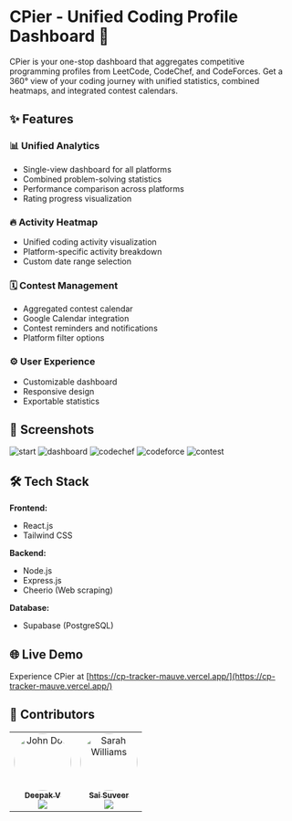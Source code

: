 # CPier - Unified Coding Profile Dashboard 🚀


CPier is your one-stop dashboard that aggregates competitive programming profiles from LeetCode, CodeChef, and CodeForces. Get a 360° view of your coding journey with unified statistics, combined heatmaps, and integrated contest calendars.

## ✨ Features

### 📊 Unified Analytics
- Single-view dashboard for all platforms
- Combined problem-solving statistics
- Performance comparison across platforms
- Rating progress visualization

### 🔥 Activity Heatmap
- Unified coding activity visualization
- Platform-specific activity breakdown
- Custom date range selection

### 🗓 Contest Management
- Aggregated contest calendar
- Google Calendar integration
- Contest reminders and notifications
- Platform filter options

### ⚙️ User Experience
- Customizable dashboard
- Responsive design
- Exportable statistics

## 📸 Screenshots

![start](https://github.com/user-attachments/assets/9070e0e3-4ee6-46a1-ac84-4d8cdd10bfca)
![dashboard](https://github.com/user-attachments/assets/61b5b851-64ed-477a-895e-432c1deb4a87)
![codechef](https://github.com/user-attachments/assets/f3161a2f-dcdd-4493-9446-5bf1cec801ac)
![codeforce](https://github.com/user-attachments/assets/6b2c9843-5f25-4c1e-b07a-b7bb4aa591bf)
![contest](https://github.com/user-attachments/assets/3db50c95-df31-4031-9d12-93ea7c1c2abe)

## 🛠 Tech Stack

**Frontend:**
- React.js
- Tailwind CSS

**Backend:**
- Node.js
- Express.js
- Cheerio (Web scraping)

**Database:**
- Supabase (PostgreSQL)

## 🌐 Live Demo
Experience CPier at [https://cp-tracker-mauve.vercel.app/](https://cp-tracker-mauve.vercel.app/)

## 👥 Contributors
<table>
  <tr>
    <td align="center">
      <a href="https://github.com/simpledee1701">
        <img src="https://avatars.githubusercontent.com/u/174812664?v=4" width="100px;" alt="John Doe" style="border-radius:50%;"/><br />
        <sub><b>Deepak V</b></sub>
      </a><br />
      <a href="https://www.linkedin.com/in/deepak-v-4254301b2/" title="LinkedIn">
        <img src="https://img.shields.io/badge/LinkedIn-0077B5?style=flat&logo=linkedin&logoColor=white" />
      </a>
      <br />
      <sub></sub>
    </td>
    <td align="center">
      <a href="https://github.com/suveerprasad">
        <img src="https://avatars.githubusercontent.com/u/150579516?v=4" width="100px;" alt="Sarah Williams" style="border-radius:50%;"/><br />
        <sub><b>Sai Suveer</b></sub>
      </a><br />
      <a href="https://www.linkedin.com/in/sai-suveer-96a65a1b8/" title="LinkedIn">
        <img src="https://img.shields.io/badge/LinkedIn-0077B5?style=flat&logo=linkedin&logoColor=white" />
      </a>
      <br />
      <sub></sub>
    </td>
  </tr>
</table>

